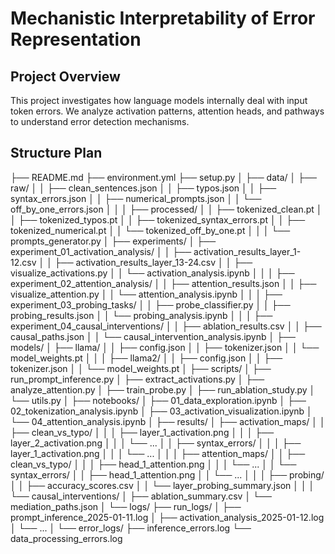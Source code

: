 # Mechanistic Interpretability of Error Representation

## Project Overview
This project investigates how language models internally deal with input token errors. We analyze activation patterns, attention heads, and pathways to understand error detection mechanisms.

## Structure Plan

├── README.md
├── environment.yml
├── setup.py
│
├── data/
│   ├── raw/
│   │   ├── clean_sentences.json
│   │   ├── typos.json
│   │   ├── syntax_errors.json
│   │   ├── numerical_prompts.json
│   │   └── off_by_one_errors.json
│   │
│   ├── processed/
│   │   ├── tokenized_clean.pt
│   │   ├── tokenized_typos.pt
│   │   ├── tokenized_syntax_errors.pt
│   │   ├── tokenized_numerical.pt
│   │   └── tokenized_off_by_one.pt
│   │
│   └── prompts_generator.py
│
├── experiments/
│   ├── experiment_01_activation_analysis/
│   │   ├── activation_results_layer_1-12.csv
│   │   ├── activation_results_layer_13-24.csv
│   │   ├── visualize_activations.py
│   │   └── activation_analysis.ipynb
│   │
│   ├── experiment_02_attention_analysis/
│   │   ├── attention_results.json
│   │   ├── visualize_attention.py
│   │   └── attention_analysis.ipynb
│   │
│   ├── experiment_03_probing_tasks/
│   │   ├── probe_classifier.py
│   │   ├── probing_results.json
│   │   └── probing_analysis.ipynb
│   │
│   ├── experiment_04_causal_interventions/
│   │   ├── ablation_results.csv
│   │   ├── causal_paths.json
│   │   └── causal_intervention_analysis.ipynb
│
├── models/
│   ├── llama/
│   │   ├── config.json
│   │   ├── tokenizer.json
│   │   └── model_weights.pt
│   │
│   ├── llama2/
│   │   ├── config.json
│   │   ├── tokenizer.json
│   │   └── model_weights.pt
│
├── scripts/
│   ├── run_prompt_inference.py
│   ├── extract_activations.py
│   ├── analyze_attention.py
│   ├── train_probe.py
│   ├── run_ablation_study.py
│   └── utils.py
│
├── notebooks/
│   ├── 01_data_exploration.ipynb
│   ├── 02_tokenization_analysis.ipynb
│   ├── 03_activation_visualization.ipynb
│   └── 04_attention_analysis.ipynb
│
├── results/
│   ├── activation_maps/
│   │   ├── clean_vs_typo/
│   │   │   ├── layer_1_activation.png
│   │   │   ├── layer_2_activation.png
│   │   │   └── ...
│   │   ├── syntax_errors/
│   │   │   ├── layer_1_activation.png
│   │   │   └── ...
│   │
│   ├── attention_maps/
│   │   ├── clean_vs_typo/
│   │   │   ├── head_1_attention.png
│   │   │   └── ...
│   │   └── syntax_errors/
│   │       ├── head_1_attention.png
│   │       └── ...
│   │
│   ├── probing/
│   │   ├── accuracy_scores.csv
│   │   └── layer_probing_summary.json
│   │
│   └── causal_interventions/
│       ├── ablation_summary.csv
│       └── mediation_paths.json
│
└── logs/
    ├── run_logs/
    │   ├── prompt_inference_2025-01-11.log
    │   ├── activation_analysis_2025-01-12.log
    │   └── ...
    │
    └── error_logs/
        ├── inference_errors.log
        └── data_processing_errors.log
